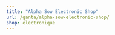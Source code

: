 ```yaml
---
title: "Alpha Sow Electronic Shop"
url: /ganta/alpha-sow-electronic-shop/
shop: électronique
---
```

